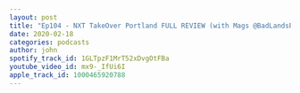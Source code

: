 ```yaml
---
layout: post
title: "Ep104 - NXT TakeOver Portland FULL REVIEW (with Mags @BadLandsPod)"
date: 2020-02-18
categories: podcasts
author: john
spotify_track_id: 1GLTpzF1MrT52xDvgOtFBa
youtube_video_id: mx9-_IfUi6I
apple_track_id: 1000465920788
---
```

